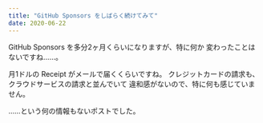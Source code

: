 ```yaml
---
title: "GitHub Sponsors をしばらく続けてみて"
date: 2020-06-22
---
```


GitHub Sponsors を多分2ヶ月くらいになりますが、特に何か
変わったことはないですね……。

月1ドルの Receipt がメールで届くくらいですね。
クレジットカードの請求も、クラウドサービスの請求と並んでいて
違和感がないので、特に何も感じていません。

……という何の情報もないポストでした。

